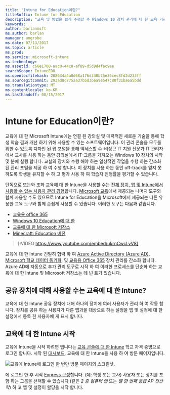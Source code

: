 ```yaml
---
title: "Intune for Education이란?"
titleSuffix: Intune for Education
description: "교육 및 방법을 쉽게 수행할 수 Windows 10 장치 관리에 대 한 교육 기관에 대 한 Intune에 알아봅니다."
keywords: 
author: barlanmsft
ms.author: barlan
manager: angrobe
ms.date: 07/13/2017
ms.topic: article
ms.prod: 
ms.service: microsoft-intune
ms.technology: 
ms.assetid: c66e1700-aac0-44c0-af89-d5d9d4fac9ae
searchScope: IntuneEDU
ms.openlocfilehash: 208634a4a0d68a176d340b25e36cec8fd2d233ff
ms.sourcegitcommit: 293ad8c775aa37b5d3b6a9e547c80f31ba6a5bdd
ms.translationtype: MT
ms.contentlocale: ko-KR
ms.lasthandoff: 08/15/2017
---
```

# <a name="what-is-intune-for-education"></a>Intune for Education이란?

교육에 대 한 Microsoft Intune에는 연결 된 강의실 및 매력적인 새로운 기술을 통해 학생 학습 결과 개선 하기 위해 사용할 수 있는 소프트웨어입니다. 이 관리 콘솔을 모두를 위한 수 있도록 디자인 된 웹 포털을 통해 액세스할 수-비상근 IT 지원 전문가 IT 관리자에서 교사를 사용 하는 동안 강의실에서 IT-그룹을 가져오는 Windows 10 장치의 시작 및 분에 실행 합니다. 교실의 장치와 수행 해야 하는 일상적인 작업을 수행 하는 간소화 된 관리 포털을 제공 하 여 수행 합니다. 이 장치를 사용 하는 동안 off-track를 얻지 못하도록 학생을 유지할 수 하 고 평가 사용 하 여 학습자 진행률을 평가할 수 있습니다.

단독으로 또는와 조화 교육에 대 한 Intune을 사용할 수는 [전체 장치, 앱 및 Intune에서 사용할 수 있는 사용자 관리 경험](https://docs.microsoft.com/intune/understand-explore/introduction-to-microsoft-intune)합니다. [Microsoft 교육](https://docs.microsoft.com/education/#pivot=itpro)에서 제공되는 나머지 도구와 함께 사용할 수도 있으므로 Intune for Education을 Microsoft에서 제공되는 다른 유용한 교육 도구와 함께 손쉽게 사용할 수 있습니다. 이러한 도구는 다음과 같습니다.

- [교육용 office 365](https://support.office.com/article/Set-up-Office-365-for-business-6a3a29a0-e616-4713-99d1-15eda62d04fa)
- [Windows 10 Education에 대 한](https://docs.microsoft.com/education/windows)
- [교육에 대 한 Microsoft 저장소](https://docs.microsoft.com/microsoft-store/index?toc=/microsoft-store/education/toc.json)
- [Minecraft: Education 버전](https://docs.microsoft.com/education/windows/school-get-minecraft)

> [!VIDEO https://www.youtube.com/embed/ukrnCwcLvV8]

교육에 대 한 Intune 긴밀히 협력 하 여 [Azure Active Directory (Azure AD)](https://docs.microsoft.com/azure/active-directory/active-directory-administer), [Microsoft 학교 데이터 동기화](https://sds.microsoft.com), 및 [교육용 Office 365](https://support.office.com/article/Get-started-with-Office-365-Education-AB02ABE5-A1EE-458C-B749-5B44416CCF14) 장치 관리를 간소화 합니다. Azure AD에 자동으로 추가 관리 도구로 시작 하 여 이러한 프로세스를 단순화 하는 교육에 대 한 Intune 및 Microsoft 저장소는 테 넌 트가 있습니다.

## <a name="will-intune-for-education-work-for-shared-devices"></a>공유 장치에 대해 사용할 수는 교육에 대 한 Intune?
교육에 대 한 Intune 공유 장치에 대해 하나의 장치에 여러 사용자가 관리 하 여 작동 합니다. 장치를 공유 하는 사용자가 다른 앱과을 대상으로 하는 설정을 앱 및 설정에 대 한 설정에서 등록 한 사용자에 게 표시 합니다.

## <a name="get-started-with-intune-for-education"></a>교육에 대 한 Intune 시작
교육에 Intune을 시작 하려면 엽니다는 [교육 콘솔에 대 한 Intune](https://intuneeducation.portal.azure.com) 학교 자격 증명으로 로그인 합니다. 시작 된 [대시보드](how-do-i-customize-my-dashboard.md), 교육에 대 한 Intune을 사용 하 여 방문 페이지입니다.

![교육에 Intune에 로그인 한 번만 방문 페이지의 스크린샷.](./media/dashboard-001-landing-page.png)

에 로그인 한 후 시작 [Express 구성](what-is-express-configuration.md)합니다. (예: 학생 또는 교사) 사용자 또는 장치를 포함 하는 그룹을 선택할 수 있습니다 (같은 _2 층 컴퓨터 랩_ 또는 _열 한 번째 등급 AP 전산학_) 하 고 앱 및 설정이 할당을 시작 합니다.
